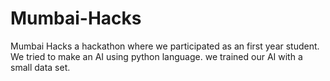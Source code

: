 # Mumbai-Hacks
Mumbai Hacks a hackathon where we participated as an first year student.
We tried to make an AI using python language.
we trained our AI with a small data set.
